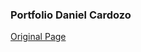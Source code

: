 ### Portfolio Daniel Cardozo

[Original Page](https://github.com/realstoman/react-tailwindcss-portfolio)
